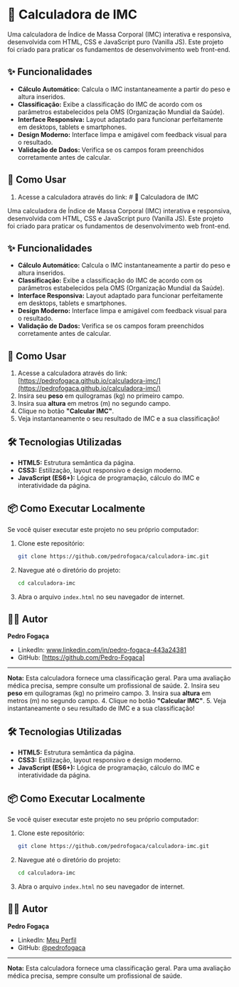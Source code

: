 # 🏥 Calculadora de IMC

Uma calculadora de Índice de Massa Corporal (IMC) interativa e responsiva, desenvolvida com HTML, CSS e JavaScript puro (Vanilla JS). Este projeto foi criado para praticar os fundamentos de desenvolvimento web front-end.

## ✨ Funcionalidades

- **Cálculo Automático:** Calcula o IMC instantaneamente a partir do peso e altura inseridos.
- **Classificação:** Exibe a classificação do IMC de acordo com os parâmetros estabelecidos pela OMS (Organização Mundial da Saúde).
- **Interface Responsiva:** Layout adaptado para funcionar perfeitamente em desktops, tablets e smartphones.
- **Design Moderno:** Interface limpa e amigável com feedback visual para o resultado.
- **Validação de Dados:** Verifica se os campos foram preenchidos corretamente antes de calcular.

## 🚀 Como Usar

1.  Acesse a calculadora através do link: # 🏥 Calculadora de IMC

Uma calculadora de Índice de Massa Corporal (IMC) interativa e responsiva, desenvolvida com HTML, CSS e JavaScript puro (Vanilla JS). Este projeto foi criado para praticar os fundamentos de desenvolvimento web front-end.

## ✨ Funcionalidades

- **Cálculo Automático:** Calcula o IMC instantaneamente a partir do peso e altura inseridos.
- **Classificação:** Exibe a classificação do IMC de acordo com os parâmetros estabelecidos pela OMS (Organização Mundial da Saúde).
- **Interface Responsiva:** Layout adaptado para funcionar perfeitamente em desktops, tablets e smartphones.
- **Design Moderno:** Interface limpa e amigável com feedback visual para o resultado.
- **Validação de Dados:** Verifica se os campos foram preenchidos corretamente antes de calcular.

## 🚀 Como Usar

1.  Acesse a calculadora através do link: [https://pedrofogaca.github.io/calculadora-imc/](https://pedrofogaca.github.io/calculadora-imc/)
2.  Insira seu **peso** em quilogramas (kg) no primeiro campo.
3.  Insira sua **altura** em metros (m) no segundo campo.
4.  Clique no botão **"Calcular IMC"**.
5.  Veja instantaneamente o seu resultado de IMC e a sua classificação!

## 🛠️ Tecnologias Utilizadas

- **HTML5:** Estrutura semântica da página.
- **CSS3:** Estilização, layout responsivo e design moderno.
- **JavaScript (ES6+):** Lógica de programação, cálculo do IMC e interatividade da página.

## 📦 Como Executar Localmente

Se você quiser executar este projeto no seu próprio computador:

1.  Clone este repositório:
    ```bash
    git clone https://github.com/pedrofogaca/calculadora-imc.git
    ```
2.  Navegue até o diretório do projeto:
    ```bash
    cd calculadora-imc
    ```
3.  Abra o arquivo `index.html` no seu navegador de internet.

## 👨‍💻 Autor

**Pedro Fogaça** 

- LinkedIn: www.linkedin.com/in/pedro-fogaça-443a24381
- GitHub: [https://github.com/Pedro-Fogaca]

---

**Nota:** Esta calculadora fornece uma classificação geral. Para uma avaliação médica precisa, sempre consulte um profissional de saúde.
2.  Insira seu **peso** em quilogramas (kg) no primeiro campo.
3.  Insira sua **altura** em metros (m) no segundo campo.
4.  Clique no botão **"Calcular IMC"**.
5.  Veja instantaneamente o seu resultado de IMC e a sua classificação!

## 🛠️ Tecnologias Utilizadas

- **HTML5:** Estrutura semântica da página.
- **CSS3:** Estilização, layout responsivo e design moderno.
- **JavaScript (ES6+):** Lógica de programação, cálculo do IMC e interatividade da página.

## 📦 Como Executar Localmente

Se você quiser executar este projeto no seu próprio computador:

1.  Clone este repositório:
    ```bash
    git clone https://github.com/pedrofogaca/calculadora-imc.git
    ```
2.  Navegue até o diretório do projeto:
    ```bash
    cd calculadora-imc
    ```
3.  Abra o arquivo `index.html` no seu navegador de internet.

## 👨‍💻 Autor

**Pedro Fogaça** 

- LinkedIn: [Meu Perfil](https://www.linkedin.com/in/seu-linkedin/)
- GitHub: [@pedrofogaca](https://github.com/pedrofogaca)

---

**Nota:** Esta calculadora fornece uma classificação geral. Para uma avaliação médica precisa, sempre consulte um profissional de saúde.
